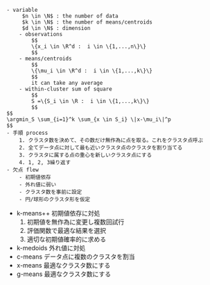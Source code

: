     - variable
         $n \in \N$ : the number of data
         $k \in \N$ : the number of means/centroids
         $d \in \N$ : dimension 
        - observations
            $$
            \{x_i \in \R^d :  i \in \{1,...,n\}\}
            $$
        - means/centroids
            $$
            \{\mu_i \in \R^d :  i \in \{1,...,k\}\}
            $$
            it can take any average
        - within-cluster sum of square
            $$
            S =\{S_i \in \R :  i \in \{1,...,k\}\}
            $$
    $$
    \argmin_S \sum_{i=1}^k \sum_{x \in S_i} \|x-\mu_i\|^p
    $$
    - 手順 process
        1. クラスタ数を決めて、その数だけ無作為に点を取る。これをクラスタ点呼ぶ
        2. 全てデータ点に対して最も近いクラスタ点のクラスタを割り当てる
        3. クラスタに属する点の重心を新しいクラスタ点にする
        4. 1, 2, 3繰り返す
    - 欠点 flew
        - 初期値依存
        - 外れ値に弱い
        - クラスタ数を事前に設定
        - 円/球形のクラスタ形を仮定
- k-means++
    初期値依存に対処
    1. 初期値を無作為に変更し複数回試行
    2. 評価関数で最適な結果を選択
    3. 適切な初期値確率的に求める
- k-medoids
    外れ値に対処
- c-means
    データ点に複数のクラスタを割当
- x-means
    最適なクラスタ数にする
- g-means
    最適なクラスタ数にする